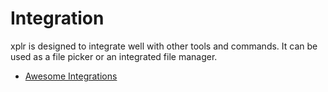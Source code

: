 Integration
===========

xplr is designed to integrate well with other tools and commands. It can be
used as a file picker or an integrated file manager.

- [Awesome Integrations](awesome-integrations.md)
